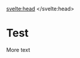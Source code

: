 <svelte:head>
    <title>Vixeny - unleash the functional beast~</title>
    <meta name="description" content="Vixeny is a web framework that specifies in functional programming pattern, developer experience and speed.">
</svelte:head>


# Test

More text
